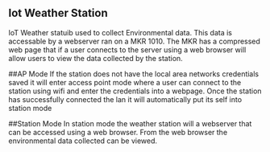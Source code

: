 ## Iot Weather Station
IoT Weather statuib used to collect Environmental data. This data is accessable by a webserver ran on a MKR 1010. The MKR has a compressed web page that if a user connects to the server using a web browser will allow users to view the data collected by the station.

##AP Mode
If the station does not have the local area networks credentials saved it will enter access point mode where a user can connect to the station using wifi and enter the credentials into a webpage. Once the station has successfully connected the lan it will automatically
put its self into station mode

##Station Mode
In station mode the weather station will a webserver that can be accessed using a web browser. From the web browser the environmental data collected can be viewed.
